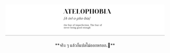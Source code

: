 <h3 align="center">
<img src="https://raw.githubusercontent.com/MaledKhaoSan/MaledKhaoSan/master/Atelophobia.png" alt="stack"/>
</h3>


<div align="center">
**จริง ๆ แล้วก็แปลไม่ออกหรอก.🥲**  
</div>
